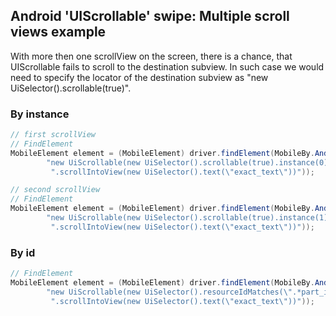 ## Android 'UIScrollable' swipe: Multiple scroll views example

With more then one scrollView on the screen, there is a chance, that
UIScrollable fails to scroll to the destination subview. In such case we
would need to specify the locator of the destination subview as "new
UiSelector().scrollable(true)".

### By instance

```java
// first scrollView
// FindElement
MobileElement element = (MobileElement) driver.findElement(MobileBy.AndroidUIAutomator(
        "new UiScrollable(new UiSelector().scrollable(true).instance(0))" +
         ".scrollIntoView(new UiSelector().text(\"exact_text\"))"));

// second scrollView
// FindElement
MobileElement element = (MobileElement) driver.findElement(MobileBy.AndroidUIAutomator(
        "new UiScrollable(new UiSelector().scrollable(true).instance(1))" +
         ".scrollIntoView(new UiSelector().text(\"exact_text\"))"));

```

### By id

```java
// FindElement
MobileElement element = (MobileElement) driver.findElement(MobileBy.AndroidUIAutomator(
        "new UiScrollable(new UiSelector().resourceIdMatches(\".*part_id.*\").scrollable(true))" +
         ".scrollIntoView(new UiSelector().text(\"exact_text\"))"));

```


